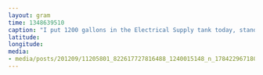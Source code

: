 ```yaml
---
layout: gram
time: 1348639510
caption: "I put 1200 gallons in the Electrical Supply tank today, standing there waiting, and this was my view."
latitude: 
longitude: 
media:
- media/posts/201209/11205801_822617727816488_1240015148_n_17842296718000351.jpg
---
```

